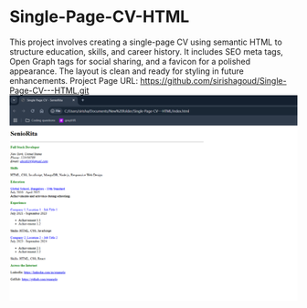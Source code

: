 # Single-Page-CV-HTML
This project involves creating a single-page CV using semantic HTML to structure education, skills, and career history. It includes SEO meta tags, Open Graph tags for social sharing, and a favicon for a polished appearance. The layout is clean and ready for styling in future enhancements.
Project Page URL: https://github.com/sirishagoud/Single-Page-CV---HTML.git
![alt text](<Screenshot 2025-01-17 142447.png>)
